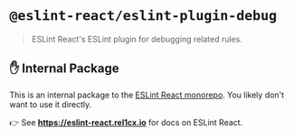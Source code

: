 # `@eslint-react/eslint-plugin-debug`

> ESLint React's ESLint plugin for debugging related rules.

## ✋ Internal Package

This is an internal package to the [ESLint React monorepo](https://github.com/Rel1cx/eslint-react).
You likely don't want to use it directly.

👉 See **<https://eslint-react.rel1cx.io>** for docs on ESLint React.
